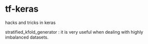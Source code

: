 # tf-keras
hacks and tricks in keras

stratified_kfold_generator : it is very useful when dealing with highly imbalanced datasets.
